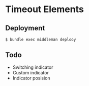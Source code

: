 Timeout Elements
================

Deployment
----------

    $ bundle exec middleman deplooy

Todo
----

* Switching indicator
* Custom indicator
* Indicator posision
